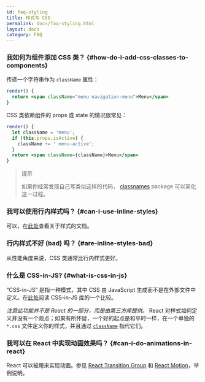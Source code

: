 ```yaml
---
id: faq-styling
title: 样式与 CSS
permalink: docs/faq-styling.html
layout: docs
category: FAQ
---
```


### 我如何为组件添加 CSS 类？ {#how-do-i-add-css-classes-to-components}

传递一个字符串作为 `className` 属性：

```jsx
render() {
  return <span className="menu navigation-menu">Menu</span>
}
```

CSS 类依赖组件的 props 或 state 的情况很常见：

```jsx
render() {
  let className = 'menu';
  if (this.props.isActive) {
    className += ' menu-active';
  }
  return <span className={className}>Menu</span>
}
```

>提示
>
>如果你经常发现自己写类似这样的代码， [classnames](https://www.npmjs.com/package/classnames#usage-with-reactjs) package 可以简化这一过程。

### 我可以使用行内样式吗？ {#can-i-use-inline-styles}

可以，在[此处](/docs/dom-elements.html#style)查看关于样式的文档。

### 行内样式不好 (bad) 吗？ {#are-inline-styles-bad}

从性能角度来说，CSS 类通常比行内样式更好。

### 什么是 CSS-in-JS? {#what-is-css-in-js}

“CSS-in-JS” 是指一种模式，其中 CSS 由 JavaScript 生成而不是在外部文件中定义。在[此处](https://github.com/MicheleBertoli/css-in-js)阅读 CSS-in-JS 库的一个比较。

_注意此功能并不是 React 的一部分，而是由第三方库提供。_ React 对样式如何定义并没有一个观点；如果有所怀疑，一个好的起点是和平时一样，在一个单独的 `*.css` 文件定义你的样式，并且通过 [`className`](/docs/dom-elements.html#classname) 指代它们。

### 我可以在 React 中实现动画效果吗？ {#can-i-do-animations-in-react}

React 可以被用来实现动画。参见 [React Transition Group](https://reactcommunity.org/react-transition-group/) 和 [React Motion](https://github.com/chenglou/react-motion)，举例说明。
